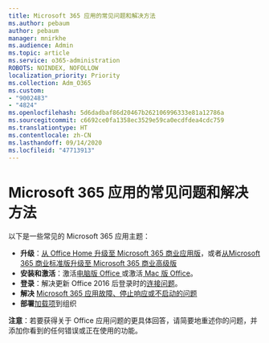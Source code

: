 ```yaml
---
title: Microsoft 365 应用的常见问题和解决方法
ms.author: pebaum
author: pebaum
manager: mnirkhe
ms.audience: Admin
ms.topic: article
ms.service: o365-administration
ROBOTS: NOINDEX, NOFOLLOW
localization_priority: Priority
ms.collection: Adm_O365
ms.custom:
- "9002483"
- "4824"
ms.openlocfilehash: 5d6dadbaf86d20467b262106996333e81a12786a
ms.sourcegitcommit: c6692ce0fa1358ec3529e59ca0ecdfdea4cdc759
ms.translationtype: HT
ms.contentlocale: zh-CN
ms.lasthandoff: 09/14/2020
ms.locfileid: "47713913"
---
```

# <a name="common-issues-and-resolutions-with-microsoft-365-apps"></a>Microsoft 365 应用的常见问题和解决方法

以下是一些常见的 Microsoft 365 应用主题：

- **升级**：[从 Office Home 升级至 Microsoft 365 商业应用版](https://support.office.com/article/how-do-i-upgrade-office-ee68f6cf-422f-464a-82ec-385f65391350#OfficeVersion=Office_365_subscription)，或者[从Microsoft 365 商业标准版升级至 Microsoft 365 商业高级版](https://docs.microsoft.com/microsoft-365/business/migrate-to-microsoft-365-business)
- **安装和激活**：激活[电脑版 Office ](https://support.office.com/article/activate-office-5bd38f38-db92-448b-a982-ad170b1e187e)或激活[ Mac 版 Office](https://support.office.com/article/activate-office-for-mac-7f6646b1-bb14-422a-9ad4-a53410fcefb2)。
- **登录**：解决更新 Office 2016 后登录时的[连接问题](https://docs.microsoft.com/office365/troubleshoot/authentication/connection-issue-when-sign-in-office-2016)。
- **解决** [Microsoft 365 应用故障、停止响应或不启动的问题](https://docs.microsoft.com/alchemyinsights/office-apps-don't-launch-start)
- **部署**[加载项](https://docs.microsoft.com/microsoft-365/admin/manage/manage-deployment-of-add-ins?view=o365-worldwide)到组织

**注意**：若要获得关于 Office 应用问题的更具体回答，请简要地重述你的问题，并添加你看到的任何错误或正在使用的功能。

